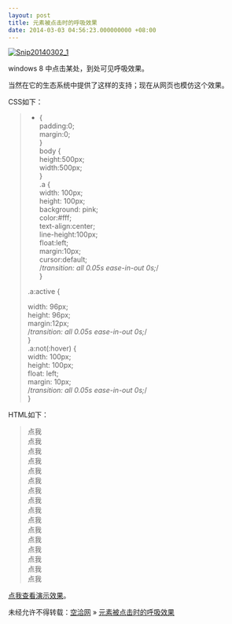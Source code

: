 ```yaml
---
layout: post
title: 元素被点击时的呼吸效果
date: 2014-03-03 04:56:23.000000000 +08:00
---
```


[![Snip20140302_1](http://kongqia.com/wp-content/uploads/2014/03/Snip20140302_1.png)](http://kongqia.com/wp-content/uploads/2014/03/click_2014_03_02.html)

windows 8 中点击某处，到处可见呼吸效果。

当然在它的生态系统中提供了这样的支持；现在从网页也模仿这个效果。

CSS如下：

> * {  
>  padding:0;  
>  margin:0;  
>  }  
>  body {  
>  height:500px;  
>  width:500px;  
>  }  
>  .a {  
>  width: 100px;  
>  height: 100px;  
>  background: pink;  
>  color:#fff;  
>  text-align:center;  
>  line-height:100px;  
>  float:left;  
>  margin:10px;  
>  cursor:default;  
>  /*transition: all 0.05s ease-in-out 0s;*/  
>  }
> 
> .a:active {
> 
> width: 96px;  
>  height: 96px;  
>  margin:12px;  
>  /*transition: all 0.05s ease-in-out 0s;*/  
>  }  
>  .a:not(:hover) {  
>  width: 100px;  
>  height: 100px;  
>  float: left;  
>  margin: 10px;  
>  /*transition: all 0.05s ease-in-out 0s;*/  
>  }

HTML如下：

> <div class=”a”>点我</div>  
>  <div class=”a”>点我</div>  
>  <div class=”a”>点我</div>  
>  <div class=”a”>点我</div>  
>  <div class=”a”>点我</div>  
>  <div class=”a”>点我</div>  
>  <div class=”a”>点我</div>  
>  <div class=”a”>点我</div>  
>  <div class=”a”>点我</div>  
>  <div class=”a”>点我</div>  
>  <div class=”a”>点我</div>  
>  <div class=”a”>点我</div>  
>  <div class=”a”>点我</div>  
>  <div class=”a”>点我</div>  
>  <div class=”a”>点我</div>  
>  <div class=”a”>点我</div>

[点我查看演示效果](http://kongqia.com/wp-content/uploads/2014/03/click_2014_03_02.html "呼吸效果")。

未经允许不得转载：[空洽网](http://kongqia.com) » [元素被点击时的呼吸效果](http://kongqia.com/33310.html)


